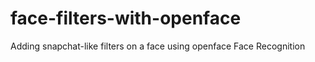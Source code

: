 # face-filters-with-openface
Adding snapchat-like filters on a face using openface Face Recognition
